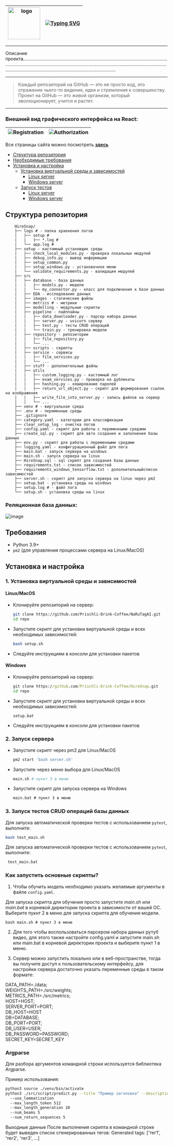 
# 

| <img src="./src/images/logo.svg" width="100" height="100" alt="logo"> | <a href="https://git.io/typing-svg"><img src="https://readme-typing-svg.herokuapp.com?font=Fira+Code&weight=100&size=30&pause=1000&center=true&vCenter=true&multiline=true&repeat=false&random=false&width=950&lines=HireSnap" alt="Typing SVG" /></a> |
|-----------------------------------------------------------------------|--------------------------------------------------------------------------------------------------------------------------------------------------------------------------------------------------------------------------------------------------------|


---

Описание проекта................................................................................................................................................................................................................................................................................................................................

---

> Каждый репозиторий на GitHub — это не просто код, это отражение чьего-то видения,
> идеи и стремления к совершенству. Проект на GitHub — это живой организм,
> который эволюционирует, учится и растет.

---


### Внешний вид графического интерфейса на React:

| ![Registration](./src/images/registration.svg) | ![Authorization](./src/images/authorization.svg) |
|------------------------------------------------|--------------------------------------------------|


Все страницы сайта можно посмотреть [**здесь**](https://html-preview.github.io/?url=https://github.com/deneal123/HireSnap/blob/main/src/images/HireSnap.html)



- [Структура репозитория](#структура-репозитория)
- [Необходимые требования](#требования)
- [Установка и настройка](#установка-и-настройка)
  - [Установка виртуальной среды и зависимостей](#1-установка-виртуальной-среды-и-зависимостей)
    - [Linux server](#linuxmacos)
    - [Windows server](#windows)
  - [Запуск тестов](#2-запуск-тестов)
    - [Linux server](#linuxmacos-1)
    - [Windows server](#windows-1)




 ## Структура репозитория

```
    HireSnap/
    ├── logs # - папка храенения логов
    |   ├── setup #
    |   |   ├── *.log #
    |   └── app.log #
    ├── setup - кастомный установщик среды
    |   ├── check_local_modules.py - проверка локальных модулей
    |   ├── debug_info.py - вывод информации
    |   ├── setup_common.py
    |   ├── setup_windows.py - установочное меню
    |   └── validate_requirements.py - валидация модулей
    ├── src
    |   ├── database - база данных
    |   |   ├── models.py - модели
    |   |   └── my_connector.py - класс для подключения к базе данных
    |   ├── EDA - исследование данных
    |   ├── images - статические файлы
    |   ├── metrics # - метрики
    |   ├── modelling - модульные скрипты
    |   ├── pipeline - пайплайны
    |   |   ├── data_downloader.py - парсер набора данных
    |   |   ├── server.py - uvicorn сервер
    |   |   ├── test.py - тесты CRUD операций
    |   |   └── train.py - тренировка модели
    |   ├── repository - репозитории
    |   |   ├── file_repository.py
    |   |   └── ...
    |   ├── scripts - скрипты
    |   ├── service - сервисы
    |   |   ├── file_services.py
    |   |   └── ...
    |   ├── stuff - дополнительные файлы
    |   ├── utils
    |   |   ├── custom_logging.py - кастомный лог
    |   |   ├── exam_services.py - проверка на дубликаты
    |   |   ├── hashing.py - хеширование паролей
    |   |   ├── return_url_object.py - скрипт для формирования ссылок на изображения
    |   |   ├── write_file_into_server.py - запись файлов на сервер
    |   |   └── ...
    ├── venv # - виртуальная среда
    ├── .env # - переменные среды
    ├── .gitignore
    ├── category.yaml - категории для классификации
    ├── clear_setup_log - очистка логов
    ├── config.yaml - скрипт для работы с переменными средами
    ├── create_sql.py - скрипт для авто создания и заполнения базы данных
    ├── env.py - скрипт для работы с переменными средами
    ├── logging.yaml - конфигурационный файл для лога
    ├── main.bat - запуск сервера на windows
    ├── main.sh - запуск сервера на linux
    ├── HireSnap.sql - sql скрипт для создания базы данных
    ├── requirements.txt - список зависимостей
    ├── requirements_windows_tensorflow.txt - дополнительныйсписок зависимостей
    ├── server.sh - скрипт для запуска сервера на linux через pm2
    ├── setup.bat - установка среды на windows
    ├── setup.log # - файл лога
    └── setup.sh - установка среды на linux
```


### Реляционная база данных:

![image](./src/images/HireSnap.svg)



  ## Требования
- Python 3.9+ 
- `pm2` (для управления процессами сервера на Linux/MacOS)





 ## Установка и настройка

### 1. Установка виртуальной среды и зависимостей

#### Linux/MacOS

* Клонируйте репозиторий на сервер:
    ```bash
    git clone https://github.com/Prischli-Drink-Coffee/NaRuTagAI.git
    cd repo
    ```
* Запустите скрипт для установки виртуальной среды и всех необходимых зависимостей:
    ```bash
    bash setup.sh
    ```

* Следуйте инструкциям в консоли для установки пакетов

#### Windows

* Клонируйте репозиторий на сервер:
    ```cmd
    git clone https://github.com/Prischli-Drink-Coffee/HireSnap.git
    cd repo
    ```

* Запустите скрипт для установки виртуальной среды и всех необходимых зависимостей:
    ```cmd
    setup.bat
    ```
* Следуйте инструкциям в консоли для установки пакетов


### 2. Запуск сервера

* Запустите скрипт через pm2 для Linux/MacOS
    ```bash
    pm2 start 'bash server.sh'
    ```
* Запустите через меню выбора для Linux/MacOS
    ```bash
    main.sh # пункт 3 в меню
    ```
* Запустите скрипт для запуска сервера на Windows
    ```cmd
    main.bat # пункт 3 в меню
    ```


### 3. Запуск тестов CRUD операций базы данных

Для запуска автоматической проверки тестов с использованием `pytest`, выполните:
```bash
bash test_main.sh
   ```

Для запуска автоматической проверки тестов с использованием `pytest`, выполните:
```cmd
 test_main.bat
   ```

### Как запустить основные скрипты?

1. Чтобы обучить модель необходимо указать желаемые аргументы в файле `config.yaml`.

Для запуска скрипта для обучения просто запустите *main.sh* или *main.bat* в корневой директории проекта в зависимости от вашей ОС.
Выберите пукнт 2 в меню для запуска скрипта для обучения модели.
```
bash main.sh # пункт 3 в меню
```


2. Для того чтобы воспользоваться парсером набора данных рутуб видео, для этого также настройте
config.yaml и запустите main.sh или main.bat в корневой директории проекта и выберите пункт 1 в меню.

3. Сервер можно запустить локально или в веб-пространстве, тогда вы получите доступ к пользовательскому интерфейсу, для настройки сервера достаточно указать переменные среды в таком формате:

DATA_PATH=./data; <br/>
WEIGHTS_PATH=./src/weights; <br/>
METRICS_PATH=./src/metrics; <br/>
HOST=HOST; <br/>
SERVER_PORT=PORT; <br/>
DB_HOST=HOST <br/>
DB=DATABASE; <br/>
DB_PORT=PORT; <br/>
DB_USER=USER; <br/>
DB_PASSWORD=PASSWORD; <br/>
SECRET_KEY=SECRET_KEY <br/>


### Argparse

Для разбора аргументов командной строки используется библиотека Argparse.

Пример использования:
```bash
python3 source ./venv/bin/activate
python3 ./src/script/predict.py --title "Пример заголовка" --description "Пример описания"
  --use_lemmatization
  --max_length_token 512
  --max_length_generation 10
  --num_beams 5
  --num_return_sequences 5
```
Выходные данные
После выполнения скрипта в командной строке будет выведен список сгенерированных тегов:
Generated tags: ['тег1', 'тег2', 'тег3', ...]
